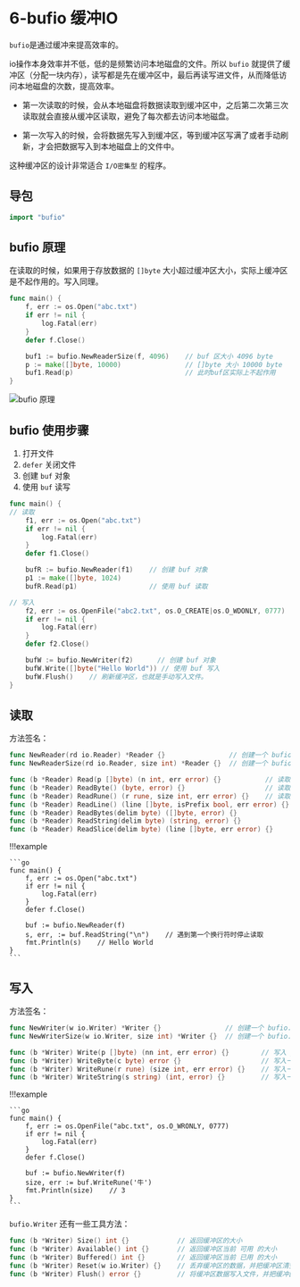 # 6-bufio 缓冲IO

`bufio`是通过缓冲来提高效率的。

io操作本身效率并不低，低的是频繁访问本地磁盘的文件。所以 `bufio` 就提供了缓冲区（分配一块内存），读写都是先在缓冲区中，最后再读写进文件，从而降低访问本地磁盘的次数，提高效率。

- 第一次读取的时候，会从本地磁盘将数据读取到缓冲区中，之后第二次第三次读取就会直接从缓冲区读取，避免了每次都去访问本地磁盘。

- 第一次写入的时候，会将数据先写入到缓冲区，等到缓冲区写满了或者手动刷新，才会把数据写入到本地磁盘上的文件中。

这种缓冲区的设计非常适合 `I/O密集型` 的程序。

## 导包

```go
import "bufio"
```

## bufio 原理

在读取的时候，如果用于存放数据的 `[]byte` 大小超过缓冲区大小，实际上缓冲区是不起作用的。写入同理。

```go
func main() {
    f, err := os.Open("abc.txt")
    if err != nil {
        log.Fatal(err)
    }
    defer f.Close()

    buf1 := bufio.NewReaderSize(f, 4096)    // buf 区大小 4096 byte
    p := make([]byte, 10000)                // []byte 大小 10000 byte
    buf1.Read(p)                            // 此时buf区实际上不起作用
}
```

![bufio 原理](https://cdn.jsdelivr.net/gh/TCP404/Picgo/blog/illustration-pic/Go/IMG/20210210115116792_10702.png)


## bufio 使用步骤
1. 打开文件
2. `defer` 关闭文件
3. 创建 `buf` 对象
4. 使用 `buf` 读写

```go
func main() {
// 读取
    f1, err := os.Open("abc.txt")
    if err != nil {
        log.Fatal(err)
    }
    defer f1.Close()

    bufR := bufio.NewReader(f1)    // 创建 buf 对象
    p1 := make([]byte, 1024)
    bufR.Read(p1)                  // 使用 buf 读取

// 写入
    f2, err := os.OpenFile("abc2.txt", os.O_CREATE|os.O_WDONLY, 0777)
    if err != nil {
        log.Fatal(err)
    }
    defer f2.Close()

    bufW := bufio.NewWriter(f2)      // 创建 buf 对象
    bufW.Write([]byte("Hello World")) // 使用 buf 写入
    bufW.Flush()    // 刷新缓冲区，也就是手动写入文件。
}
```

## 读取

方法签名：
```go
func NewReader(rd io.Reader) *Reader {}                // 创建一个 bufio.Reader 对象，默认缓冲区大小 4096 byte
func NewReaderSize(rd io.Reader, size int) *Reader {}  // 创建一个 bufio.Reader 对象，指定缓冲区大小 size byte

func (b *Reader) Read(p []byte) (n int, err error) {}           // 读取数据到 p 中
func (b *Reader) ReadByte() (byte, error) {}                    // 读取一个 byte 的数据
func (b *Reader) ReadRune() (r rune, size int, err error) {}    // 读取一个 rune 的数据
func (b *Reader) ReadLine() (line []byte, isPrefix bool, err error) {} // 读取一行数据,不建议使用
func (b *Reader) ReadBytes(delim byte) ([]byte, error) {}              // 遇到指定的字符 delim 停止，返回 []byte 格式
func (b *Reader) ReadString(delim byte) (string, error) {}             // 遇到指定的字符 delim 停止，返回 string 格式
func (b *Reader) ReadSlice(delim byte) (line []byte, err error) {}
```

!!!example

    ```go
    func main() {
        f, err := os.Open("abc.txt")
        if err != nil {
            log.Fatal(err)
        }
        defer f.Close()

        buf := bufio.NewReader(f)
        s, err, := buf.ReadString("\n")    // 遇到第一个换行符时停止读取
        fmt.Println(s)    // Hello World
    }
    ```

## 写入

方法签名：

```go
func NewWriter(w io.Writer) *Writer {}                // 创建一个 bufio.Writer 对象，默认缓冲区大小 4096 byte
func NewWriterSize(w io.Writer, size int) *Writer {}  // 创建一个 bufio.Writer 对象，指定缓冲区大小 size byte

func (b *Writer) Write(p []byte) (nn int, err error) {}        // 写入 p 中的数据，返回写入的字节数和错误
func (b *Writer) WriteByte(c byte) error {}                    // 写入一个 byte 数据，写入失败返回错误，写入成功返回 nil
func (b *Writer) WriteRune(r rune) (size int, err error) {}    // 写入一个 rune 数据，返回写入的字节数和错误
func (b *Writer) WriteString(s string) (int, error) {}         // 写入一个字符串，返回写入的字节数和错误
```

!!!example

    ```go
    func main() {
        f, err := os.OpenFile("abc.txt", os.O_WRONLY, 0777)
        if err != nil {
            log.Fatal(err)
        }
        defer f.Close()

        buf := bufio.NewWriter(f)
        size, err := buf.WriteRune('牛')
        fmt.Println(size)    // 3
    }
    ```

`bufio.Writer` 还有一些工具方法：

```go
func (b *Writer) Size() int {}            // 返回缓冲区的大小
func (b *Writer) Available() int {}       // 返回缓冲区当前 可用 的大小
func (b *Writer) Buffered() int {}        // 返回缓冲区当前 已用 的大小
func (b *Writer) Reset(w io.Writer) {}    // 丢弃缓冲区的数据，并把缓冲区清空
func (b *Writer) Flush() error {}         // 将缓冲区数据写入文件，并把缓冲区清空
```
